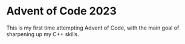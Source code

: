 # Advent of Code 2023

This is my first time attempting Advent of Code, with the main goal of sharpening up my C++ skills.
